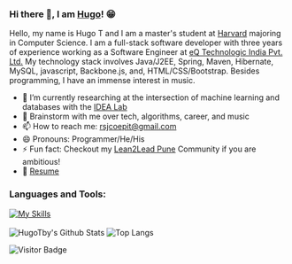 ### Hi there 👋, I am [Hugo](https://HugoTby.github.io/)! 😁

Hello, my name is Hugo T and I am a master's student at [Harvard](https://eecs.oregonstate.edu/) majoring in Computer Science. I am a full-stack software developer with three years of experience working as a Software Engineer at [eQ Technologic India Pvt. Ltd.](https://www.1eq.com/) My technology stack involves Java/J2EE, Spring, Maven, Hibernate, MySQL, javascript, Backbone.js, and, HTML/CSS/Bootstrap. Besides programming, I have an immense interest in music.

- 🔭 I’m currently researching at the intersection of machine learning and databases with the [IDEA Lab](http://web.engr.oregonstate.edu/~termehca/)
- 💬 Brainstorm with me over tech, algorithms, career, and music 
- 📫 How to reach me: rsjcoepit@gmail.com
- 😄 Pronouns: Programmer/He/His
- ⚡ Fun fact: Checkout my [Lean2Lead Pune](https://www.linkedin.com/in/lean2lead-pune-bbb92a169) Community if you are ambitious!
- 📝 [Resume](https://rusty-sj.github.io/media/Rashmi_Jadhav.pdf)

### Languages and Tools:

[![My Skills](https://skillicons.dev/icons?i=html,css,js,c,cpp,java,git,github)](https://skillicons.dev)
<br />
<br />
![HugoTby's Github Stats](https://github-readme-stats.vercel.app/api?username=HugoTby&theme=dark&show_icons=true)
![Top Langs](https://github-readme-stats.vercel.app/api/top-langs/?username=HugoTby&hide=TeX&layout=compact)

![Visitor Badge](https://visitor-badge.laobi.icu/badge?page_id=HugoTby.HugoTby)
